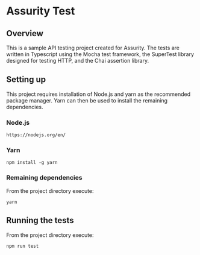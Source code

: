 # Assurity Test

## Overview
This is a sample API testing project created for Assurity. The tests are written in Typescript using the Mocha test framework, the SuperTest library designed for testing HTTP, and the Chai assertion library.

## Setting up

This project requires installation of Node.js and yarn as the recommended package manager. Yarn can then be used to install the remaining dependencies.

### Node.js
```
https://nodejs.org/en/
```

### Yarn
```
npm install -g yarn
```

### Remaining dependencies
From the project directory execute:
```
yarn
```

## Running the tests

From the project directory execute:
```
npm run test
```

